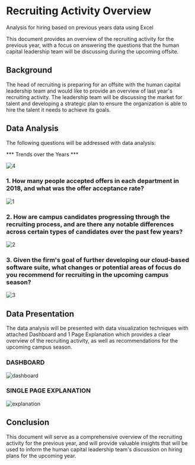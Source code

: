 # Recruiting Activity Overview
Analysis for hiring based on previous years data using Excel

This document provides an overview of the recruiting activity for the previous year, with a focus on answering the questions that the human capital leadership team will be discussing during the upcoming offsite.

## Background
The head of recruiting is preparing for an offsite with the human capital leadership team and would like to provide an overview of last year's recruiting activity. The leadership team will be discussing the market for talent and developing a strategic plan to ensure the organization is able to hire the talent it needs to achieve its goals.

## Data Analysis
The following questions will be addressed with data analysis:

*** Trends over the Years ***

![4](https://user-images.githubusercontent.com/114278846/227146018-02b742e7-1205-462b-9884-5366c2edb797.jpeg)


### 1. How many people accepted offers in each department in 2018, and what was the offer acceptance rate?

![1](https://user-images.githubusercontent.com/114278846/227146071-98056f7b-f7ca-4507-abb5-d7d7dbd2cc66.jpeg)

### 2. How are campus candidates progressing through the recruiting process, and are there any notable differences across certain types of candidates over the past few years?

![2](https://user-images.githubusercontent.com/114278846/227146121-ce9ba266-7148-426e-8057-b880a92c6d27.jpeg)


### 3. Given the firm's goal of further developing our cloud-based software suite, what changes or potential areas of focus do you recommend for recruiting in the upcoming campus season?

![3](https://user-images.githubusercontent.com/114278846/227146159-78dab505-4f82-43d9-9b4e-17aca2284a6d.jpeg)


## Data Presentation
The data analysis will be presented with data visualization techniques with attached Dashboard and 1 Page Explanation which provides a clear overview of the recruiting activity, as well as recommendations for the upcoming campus season.

### DASHBOARD

![dashboard](https://user-images.githubusercontent.com/114278846/227146225-f6ec69f8-3e1e-499a-961b-240181abeba9.jpeg)

### SINGLE PAGE EXPLANATION

![explanation](https://user-images.githubusercontent.com/114278846/227146327-fe67e3a5-619a-430d-aa11-67c44183926b.jpeg)


## Conclusion
This document will serve as a comprehensive overview of the recruiting activity for the previous year, and will provide valuable insights that will be used to inform the human capital leadership team's discussion on hiring plans for the upcoming year.
